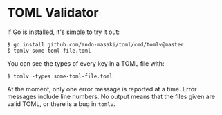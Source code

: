 # TOML Validator

If Go is installed, it's simple to try it out:

    $ go install github.com/ando-masaki/toml/cmd/tomlv@master
    $ tomlv some-toml-file.toml

You can see the types of every key in a TOML file with:

    $ tomlv -types some-toml-file.toml

At the moment, only one error message is reported at a time. Error messages
include line numbers. No output means that the files given are valid TOML, or
there is a bug in `tomlv`.
